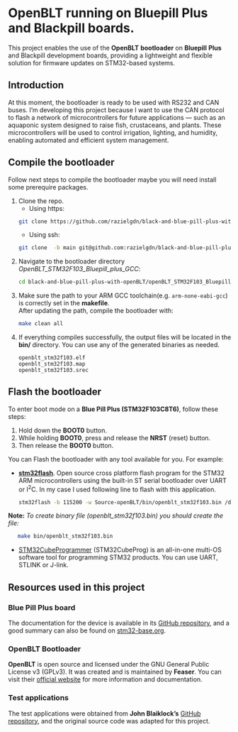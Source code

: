 # OpenBLT running on Bluepill Plus and Blackpill boards.
This project enables the use of the **OpenBLT** **bootloader** on **Bluepill** **Plus** and Blackpill development boards, providing a lightweight and flexible solution for firmware updates on STM32-based systems.    

## Introduction
At this moment, the bootloader is ready to be used with RS232 and CAN buses.
I’m developing this project because I want to use the CAN protocol to flash a network of microcontrollers for future applications — such as an aquaponic system designed to raise fish, crustaceans, and plants. These microcontrollers will be used to control irrigation, lighting, and humidity, enabling automated and efficient system management.

## Compile the bootloader
Follow next steps to compile the bootloader maybe you will need install some prerequire packages.    
1. Clone the repo. 
   - Using https:    
   ```bash  
   git clone https://github.com/razielgdn/black-and-blue-pill-plus-with-openBLT.git -b main
   ```      
   - Using ssh:    
   ```bash   
   git clone  -b main git@github.com:razielgdn/black-and-blue-pill-plus-with-openBLT.git
   ```   
2. Navigate to the bootloader directory *OpenBLT_STM32F103_Bluepill_plus_GCC*:    
   ```bash  
   cd black-and-blue-pill-plus-with-openBLT/openBLT_STM32F103_Bluepill_plus_GCC
   ``` 
3. Make sure the path to your ARM GCC toolchain(e.g. `arm-none-eabi-gcc`) is correctly set in the **makefile**.   
After updating the path, compile the bootloader with:         
   ```bash 
   make clean all
   ``` 
4. If everything compiles successfully, the output files will be located in the **bin/** directory. You can use any of the generated binaries as needed.
   ``` 
   openblt_stm32f103.elf
   openblt_stm32f103.map
   openblt_stm32f103.srec
   ```

## Flash the bootloader
To enter boot mode on a **Blue Pill Plus (STM32F103C8T6)**, follow these steps:
   1. Hold down the **BOOT0** button.
   2. While holding **BOOT0**, press and release the **NRST** (reset) button.
   3. Then release the **BOOT0** button.

You can Flash the bootloader with any tool available for you.
For example:    
   - [**stm32flash**](https://sourceforge.net/p/stm32flash/wiki/Home/). Open source cross platform flash program for the STM32 ARM microcontrollers using the built-in ST serial bootloader over UART or I$^{2}$C. 
   In my case I used following line to flash with this application.   
      ```bash
      stm32flash -b 115200 -w Source-openBLT/bin/openblt_stm32f103.bin /dev/ttyUSB0 
      ```    
   **Note:** *To create binary file (openblt_stm32f103.bin) you should create the file:*
   ```bash
      make bin/openblt_stm32f103.bin 
   ```    
   - [STM32CubeProgrammer](https://www.st.com/en/development-tools/stm32cubeprog.html) (STM32CubeProg) is an all-in-one multi-OS software tool for programming STM32 products. You can use UART, STLINK or J-link. 

    
## Resources used in this project
### Blue Pill Plus board
The documentation for the device is available in its [GitHub repository](https://github.com/WeActStudio/BluePill-Plus), and a good summary can also be found on [stm32-base.org](https://stm32-base.org/boards/STM32F103C8T6-WeAct-Blue-Pill-Plus-Clone).    

### OpenBLT Bootloader
**OpenBLT** is open source and licensed under the GNU General Public License v3 (GPLv3). It was created and is maintained by **Feaser**. You can visit their [official website](https://www.feaser.com/openblt/doku.php?id=homepage) for more information and documentation.     

### Test applications
The test applications were obtained from **John Blaiklock’s** [GitHub repository](https://github.com/miniwinwm/BluePillDemo), and the original source code was adapted for this project.    
<!-- …
Comments
 2032  stm32flash -b 115200 -w bin/openblt_stm32f103.bin /dev/ttyUSB0 
 2033  stm32flash -b 115200 -w Source-openBLT/bin/openblt_stm32f103.bin /dev/ttyUSB0 
 2034  stm32flash -b 115200 -w openBLT_STM32F103_Bluepill_plus_GCC/bin/openblt_stm32f103.bin /dev/ttyUSB0 
 2035  ./BootCommander -s=xcp -t=xcp_rs232 -d=/dev/ttyUSB0 -b=57600 ../test-applications/BluepillDemo_GPIO/bin/demoGPIO_stm32f103.srec 
 2036  BootCommander/BootCommander -s=xcp -t=xcp_rs232 -d=/dev/ttyUSB0 -b=57600 test-applications/BluepillDemo_GPIO/bin/demoGPIO_stm32f103.srec 
 2037  BootCommander/BootCommander -s=xcp -t=xcp_rs232 -d=/dev/ttyUSB0 -b=57600 test-applications/BluepillDemo_GeneralTimer/bin/demoTimer_stm32f103.srec 
 2038  history 
 --> 